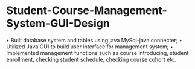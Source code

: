 # Student-Course-Management-System-GUI-Design
• Built database system and tables using java MySql-java connecter; 
• Utilized Java GUI to build user interface for management system; 
• Implemented management functions such as course introducing, student enrollment, checking student schedule, checking course cohort etc.


